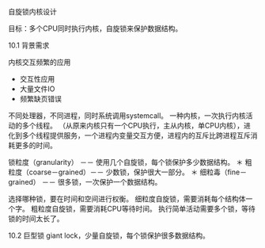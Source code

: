 自旋锁内核设计

目标：多个CPU同时执行内核，自旋锁来保护数据结构。

10.1 背景需求

内核交互频繁的应用
- 交互性应用
- 大量文件IO
- 频繁缺页错误

不同处理器，不同进程，同时系统调用systemcall。
一种内核，一次执行内核活动的多个线程。
（从原来内核只有一个CPU执行，主从内核，单CPU内核），进化到多个线程提供服务，一个进程内变量交互方便，进程内的互斥比跨进程互斥消耗更多的时间。

锁粒度（granularity）    －－ 使用几个自旋锁，每个锁保护多少数据结构。
＊ 粗粒度（coarse－grained）－－ 少数锁，保护很大一部分。
＊ 细粒毒（fine－grained）  －－ 很多锁，一次保护一个数据结构。

选择哪种锁，要在时间和空间进行权衡。
细粒度自旋锁，需要消耗每个结构体一个字。
粗粒度自旋锁，需要消耗CPU等待时间。
执行简单活动需要多个锁，等待锁的时间太长了。

10.2 巨型锁
giant lock，少量自旋锁，每个锁保护很多数据结构。






